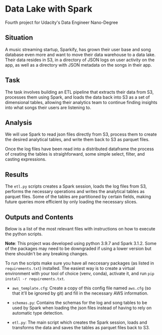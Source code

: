 # Data Lake with Spark

Fourth project for Udacity's Data Engineer Nano-Degree

## Situation

A music streaming startup, Sparkify, has grown their user base and song database
even more and want to move their data warehouse to a data lake. Their data
resides in S3, in a directory of JSON logs on user activity on the app, as well
as a directory with JSON metadata on the songs in their app.

## Task

The task involves building an ETL pipeline that extracts their data from S3,
processes them using Spark, and loads the data back into S3 as a set of
dimensional tables, allowing their analytics team to continue finding
insights into what songs their users are listening to.

## Analysis

We will use Spark to read json files directly from S3, process them to create
the desired analytical tables, and write them back to S3 as parquet files.

Once the log files have been read into a distributed dataframe the process of
creating the tables is straighforward, some simple select, filter, and casting
expressions.

## Results

The `etl.py` scripts creates a Spark session, loads the log files from S3,
performs the necessary operations and writes the analytical tables as parquet
files. Some of the tables are partitioned by certain fields, making future
queries more efficient by only loading the necessary slices.

## Outputs and Contents

Below is a list of the most relevant files with instructions on how to execute
the python scripts.

**Note**: This project was developed using python 3.9.7 and Spark 3.1.2. Some
of the packages may need to be downgraded if using a lower version but there
shouldn't be any breaking changes.

To run the scripts make sure you have all neccesary packages (as listed in
`requirements.txt`) installed. The easiest way is to create a virtual
environment with your tool of choice (venv, conda), activate it, and run
`pip install -r requirements.txt`.

* `aws_template.cfg`: Create a copy of this config file named `aws.cfg` (so that
  it'll be ignored by git) and fill in the necessary AWS information.

* `schemas.py`: Contains the schemas for the log and song tables to be used by
  Spark when loading the json files instead of having to rely on automatic type
  detection.

* `etl.py`: The main script which creates the Spark session, loads and
  transforms the data and saves the tables as parquet files back to S3.
